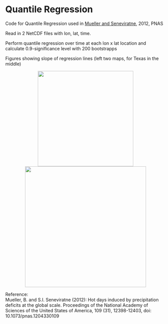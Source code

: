 # Quantile Regression
Code for Quantile Regression used in [Mueller and Seneviratne](http://www.pnas.org/content/109/31/12398), 2012, PNAS

Read in 2 NetCDF files with lon, lat, time.

Perform quantile regression over time at each lon x lat location and
calculate 0.9-significance level with 200 bootstrapps 

Figures showing slope of regression lines (left two maps, for Texas in the middle)
<p align="center"> 
  <img src="https://cloud.githubusercontent.com/assets/15571699/15908162/89ce069e-2dc0-11e6-9be0-99048dfa1fb0.jpg" width="300"/>
  <img src="https://cloud.githubusercontent.com/assets/15571699/15908166/8dd4cba6-2dc0-11e6-8078-610b7d10e7fa.jpg" width="380"/>
</p>

Reference:  
Mueller, B. and S.I. Seneviratne (2012): Hot days induced by precipitation deficits at the global scale. Proceedings of the National Academy of Sciences of the United States of America, 109 (31), 12398-12403, doi: 10.1073/pnas.1204330109


